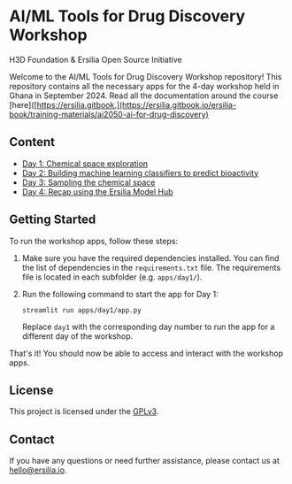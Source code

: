 # AI/ML Tools for Drug Discovery Workshop
H3D Foundation & Ersilia Open Source Initiative

Welcome to the AI/ML Tools for Drug Discovery Workshop repository! This repository contains all the necessary apps for the 4-day workshop held in Ghana in September 2024.
Read all the documentation around the course [here]([https://ersilia.gitbook.](https://ersilia.gitbook.io/ersilia-book/training-materials/ai2050-ai-for-drug-discovery)

## Content
- [Day 1: Chemical space exploration](apps/day1)
- [Day 2: Building machine learning classifiers to predict bioactivity](apps/day2)
- [Day 3: Sampling the chemical space](apps/day3)
- [Day 4: Recap using the Ersilia Model Hub](apps/day4)

## Getting Started
To run the workshop apps, follow these steps:

1. Make sure you have the required dependencies installed. You can find the list of dependencies in the `requirements.txt` file. The requirements file is located in each subfolder (e.g. `apps/day1/`).

2. Run the following command to start the app for Day 1:
    ```
    streamlit run apps/day1/app.py
    ```

    Replace `day1` with the corresponding day number to run the app for a different day of the workshop.

That's it! You should now be able to access and interact with the workshop apps.

## License
This project is licensed under the [GPLv3](LICENSE).

## Contact
If you have any questions or need further assistance, please contact us at [hello@ersilia.io](mailto:hello@ersilia.io).
